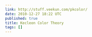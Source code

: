 ```yaml
---
link: http://stuff.veekun.com/pkcolor/
date: 2010-12-27 18:22 UTC
published: true
title: Kecleon Color Theory
tags: []
---
```



